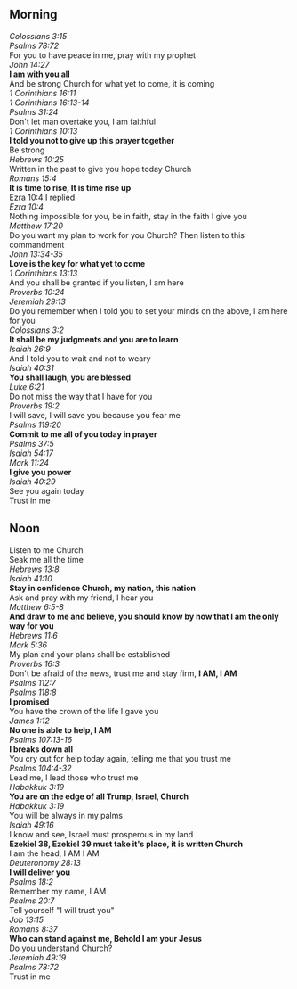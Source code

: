 ## Morning

_Colossians 3:15_  
_Psalms 78:72_  
For you to have peace in me, pray with my prophet  
_John 14:27_  
**I am with you all**  
And be strong Church for what yet to come, it is coming  
_1 Corinthians 16:11_  
_1 Corinthians 16:13-14_  
_Psalms 31:24_  
Don't let man overtake you, I am faithful  
_1 Corinthians 10:13_  
**I told you not to give up this prayer together**  
Be strong  
_Hebrews 10:25_  
Written in the past to give you hope today Church  
_Romans 15:4_  
**It is time to rise, It is time rise up**  
Ezra 10:4 I replied  
_Ezra 10:4_  
Nothing impossible for you, be in faith, stay in the faith I give you  
_Matthew 17:20_  
Do you want my plan to work for you Church? Then listen to this commandment  
_John 13:34-35_  
**Love is the key for what yet to come**  
_1 Corinthians 13:13_  
And you shall be granted if you listen, I am here  
_Proverbs 10:24_  
_Jeremiah 29:13_  
Do you remember when I told you to set your minds on the above, I am here for you  
_Colossians 3:2_  
**It shall be my judgments and you are to learn**  
_Isaiah 26:9_  
And I told you to wait and not to weary  
_Isaiah 40:31_  
**You shall laugh, you are blessed**  
_Luke 6:21_  
Do not miss the way that I have for you  
_Proverbs 19:2_  
I will save, I will save you because you fear me  
_Psalms 119:20_  
**Commit to me all of you today in prayer**  
_Psalms 37:5_  
_Isaiah 54:17_  
_Mark 11:24_  
**I give you power**  
_Isaiah 40:29_  
See you again today  
Trust in me  

## Noon

Listen to me Church  
Seak me all the time  
_Hebrews 13:8_  
_Isaiah 41:10_  
**Stay in confidence Church, my nation, this nation**  
Ask and pray with my friend, I hear you  
_Matthew 6:5-8_  
**And draw to me and believe, you should know by now that I am the only way for you**  
_Hebrews 11:6_  
_Mark 5:36_  
My plan and your plans shall be established  
_Proverbs 16:3_  
Don't be afraid of the news, trust me and stay firm, **I AM, I AM**  
_Psalms 112:7_  
_Psalms 118:8_  
**I promised**  
You have the crown of the life I gave you  
_James 1:12_  
**No one is able to help, I AM**  
_Psalms 107:13-16_  
**I breaks down all**  
You cry out for help today again, telling me that you trust me  
_Psalms 104:4-32_  
Lead me, I lead those who trust me  
_Habakkuk 3:19_  
**You are on the edge of all Trump, Israel, Church**  
_Habakkuk 3:19_  
You will be always in my palms  
_Isaiah 49:16_  
I know and see, Israel must prosperous in my land  
**Ezekiel 38, Ezekiel 39 must take it's place, it is written Church**  
I am the head, I AM I AM  
_Deuteronomy 28:13_  
**I will deliver you**  
_Psalms 18:2_  
Remember my name, I AM  
_Psalms 20:7_  
Tell yourself "I will trust you"  
_Job 13:15_  
_Romans 8:37_  
**Who can stand against me, Behold I am your Jesus**  
Do you understand Church?  
_Jeremiah 49:19_  
_Psalms 78:72_  
Trust in me  
